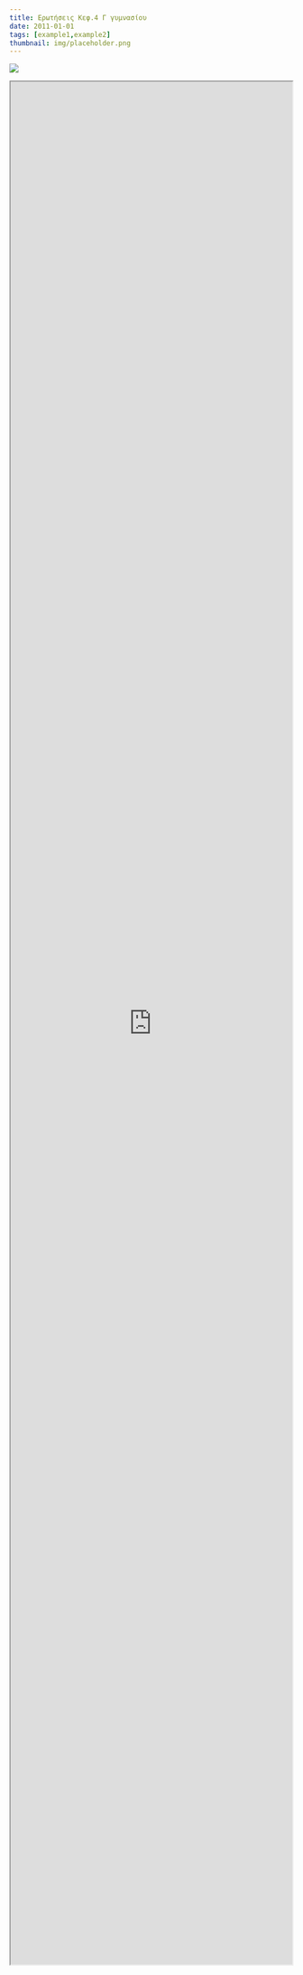 ```yaml
---
title: Ερωτήσεις Κεφ.4 Γ γυμνασίου
date: 2011-01-01
tags: [example1,example2]
thumbnail: img/placeholder.png
---
```

![](http://www.myhoroscope.gr/articles/images/pendulum1.jpg) 
<iframe height="3333" src="https://docs.google.com/file/d/0B4T-U5-yEriSRW1PSEJnei14cjQ/preview" width="500"></iframe>
